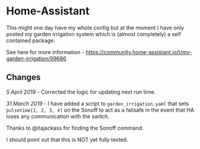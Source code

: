 # Home-Assistant

This might one day have my whole config but at the moment I have only posted my garden irrigation system which is (almost completely) a self contained package.

See here for more information - https://community.home-assistant.io/t/my-garden-irrigation/99686

## Changes ##
*5 April 2019* - Corrected the logic for updating next run time.

*31 March 2019* - I have added a script to ```garden_irrigation.yaml``` that sets ```pulsetime[1, 2, 3, 4]``` on the Sonoff to act as a failsafe in the event that HA loses any communication with  the switch.

Thanks to @itajackass for finding the Sonoff command.

I should point out that this is NOT yet fully tested.
